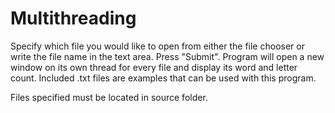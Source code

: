# Multithreading
Specify which file you would like to open from either the file chooser or write the file name in the text area.
Press "Submit".
Program will open a new window on its own thread for every file and display its word and letter count.
Included .txt files are examples that can be used with this program.

Files specified must be located in source folder.
